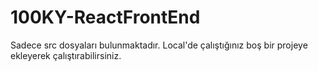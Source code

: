 # 100KY-ReactFrontEnd
Sadece src dosyaları bulunmaktadır.
Local'de çalıştığınız boş bir projeye ekleyerek çalıştırabilirsiniz.
